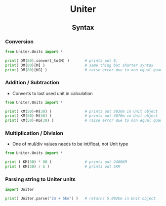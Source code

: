 <h1 align="center">Uniter</h1>


<h2 align="center">Syntax</h2>

### Conversion
```py
from Uniter.Units import *

print( DM(80).convert_to(M) )       # prints out 8,
print( DM(80)[M] )                  # same thing but shorter syntax
print( DM(80)[KG] )                 # raise error due to non equal quantities
```

### Addition / Subtraction

- Converts to last used unit in calculation

```py
from Uniter.Units import *

print( KM(50)+M(30) )               # prints out 5030m in Unit object
print( KM(50)-M(30) )               # prints out 4070m in Unit object
print( KM(50)-KG(30) )              # raise error due to non equal quantities
```

### Multiplication / Division

- One of mul/div values needs to be int/float, not Unit type

```py
from Uniter.Units import *

print ( KM(30) * 80 )               # prints out 2400KM
print ( KM(30) / 6 )                # prints out 5KM
```

### Parsing string to Uniter units
```py
import Uniter

print( Uniter.parse("2m + 5km") )   # returns 5.002km in Unit object
```
